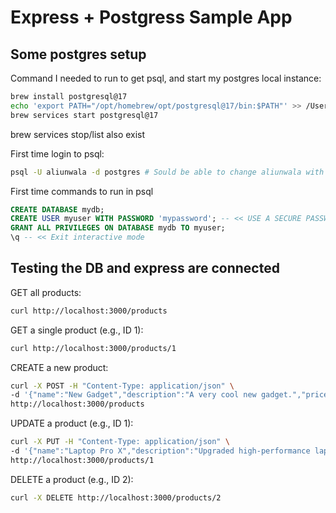 # Express + Postgress Sample App

## Some postgres setup

Command I needed to run to get psql, and start my postgres local instance:

```bash
brew install postgresql@17
echo 'export PATH="/opt/homebrew/opt/postgresql@17/bin:$PATH"' >> /Users/aliunwala/.zshrc
brew services start postgresql@17
```

brew services stop/list also exist

First time login to psql:

```bash
psql -U aliunwala -d postgres # Sould be able to change aliunwala with "myuser" below. But "GRANT ALL PRIVILEGES ON DATABASE mydb TO myuser;" is not working
```

First time commands to run in psql

```sql
CREATE DATABASE mydb;
CREATE USER myuser WITH PASSWORD 'mypassword'; -- << USE A SECURE PASSWORD HERE
GRANT ALL PRIVILEGES ON DATABASE mydb TO myuser;
\q -- << Exit interactive mode
```

## Testing the DB and express are connected

GET all products:

```bash
curl http://localhost:3000/products
```

GET a single product (e.g., ID 1):

```bash
curl http://localhost:3000/products/1
```

CREATE a new product:

```bash
curl -X POST -H "Content-Type: application/json" \
-d '{"name":"New Gadget","description":"A very cool new gadget.","price":99.99}' \
http://localhost:3000/products
```

UPDATE a product (e.g., ID 1):

```bash
curl -X PUT -H "Content-Type: application/json" \
-d '{"name":"Laptop Pro X","description":"Upgraded high-performance laptop.","price":1499.00}' \
http://localhost:3000/products/1
```

DELETE a product (e.g., ID 2):

```bash
curl -X DELETE http://localhost:3000/products/2
```
